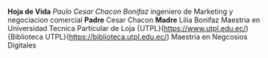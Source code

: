 **Hoja de Vida**
*Paulo Cesar Chacon Bonifaz*
ingeniero de Marketing y negociacion comercial
**Padre** Cesar Chacon
**Madre** Lilia Bonifaz
Maestria en Universidad Tecnica Particular de Loja
{UTPL}(https://www.utpl.edu.ec/)
{Biblioteca UTPL}(https://biblioteca.utpl.edu.ec/)
Maestria en Negcosios Digitales

